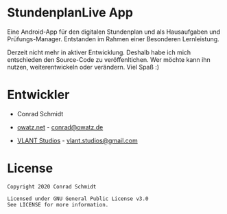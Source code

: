 # StundenplanLive App
Eine Android-App für den digitalen Stundenplan und als Hausaufgaben und Prüfungs-Manager.
Entstanden im Rahmen einer Besonderen Lernleistung.

Derzeit nicht mehr in aktiver Entwicklung. Deshalb habe ich mich entschieden den Source-Code zu veröffenltichen. Wer möchte kann ihn nutzen, weiterentwickeln oder verändern. Viel Spaß :)

# Entwickler

* Conrad Schmidt
* [owatz.net](https://owatz.net/) - <conrad@owatz.de>

* [VLANT Studios](https://vlant.de) - <vlant.studios@gmail.com>


# License

    Copyright 2020 Conrad Schmidt

    Licensed under GNU General Public License v3.0
    See LICENSE for more information.
